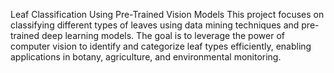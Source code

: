 Leaf Classification Using Pre-Trained Vision Models
This project focuses on classifying different types of leaves using data mining techniques and pre-trained deep learning models. The goal is to leverage the power of computer vision to identify and categorize leaf types efficiently, enabling applications in botany, agriculture, and environmental monitoring.
